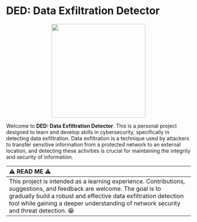 
# DED: Data Exfiltration Detector

<p align="center">
  <img width="256" height="256" src="https://github.com/mr-umar/DED/assets/92973740/7a865a54-9611-480a-a177-111402029c09">
</p>

Welcome to **DED: Data Exfiltration Detector**. This is a personal project designed to learn and develop skills in cybersecurity, specifically in detecting data exfiltration. Data exfiltration is a technique used by attackers to transfer sensitive information from a protected network to an external location, and detecting these activities is crucial for maintaining the integrity and security of information.


| :warning: READ ME :warning:           |
|:----------------------------|
| This project is intended as a learning experience. Contributions, suggestions, and feedback are welcome. The goal is to gradually build a robust and effective data exfiltration detection tool while gaining a deeper understanding of network security and threat detection. 😁|

